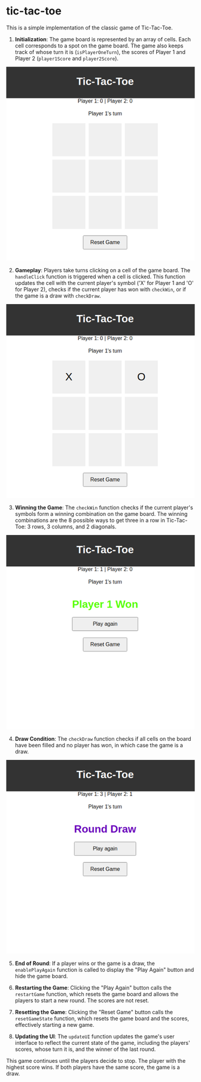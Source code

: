 # tic-tac-toe
This is a simple implementation of the classic game of Tic-Tac-Toe.

1. **Initialization**: The game board is represented by an array of cells. Each cell corresponds to a spot on the game board. The game also keeps track of whose turn it is (`isPlayerOneTurn`), the scores of Player 1 and Player 2 (`player1Score` and `player2Score`).

![alt text](images/Initialize.png)

2. **Gameplay**: Players take turns clicking on a cell of the game board. The `handleClick` function is triggered when a cell is clicked. This function updates the cell with the current player's symbol ('X' for Player 1 and 'O' for Player 2), checks if the current player has won with `checkWin`, or if the game is a draw with `checkDraw`.

![alt text](images/Gameplay.png)


3. **Winning the Game**: The `checkWin` function checks if the current player's symbols form a winning combination on the game board. The winning combinations are the 8 possible ways to get three in a row in Tic-Tac-Toe: 3 rows, 3 columns, and 2 diagonals.

![alt text](images/Win.png)


4. **Draw Condition**: The `checkDraw` function checks if all cells on the board have been filled and no player has won, in which case the game is a draw.

![alt text](images/Draw.png)


5. **End of Round**: If a player wins or the game is a draw, the `enablePlayAgain` function is called to display the "Play Again" button and hide the game board.

6. **Restarting the Game**: Clicking the "Play Again" button calls the `restartGame` function, which resets the game board and allows the players to start a new round. The scores are not reset.

7. **Resetting the Game**: Clicking the "Reset Game" button calls the `resetGameState` function, which resets the game board and the scores, effectively starting a new game.

8. **Updating the UI**: The `updateUI` function updates the game's user interface to reflect the current state of the game, including the players' scores, whose turn it is, and the winner of the last round.

This game continues until the players decide to stop. The player with the highest score wins. If both players have the same score, the game is a draw.